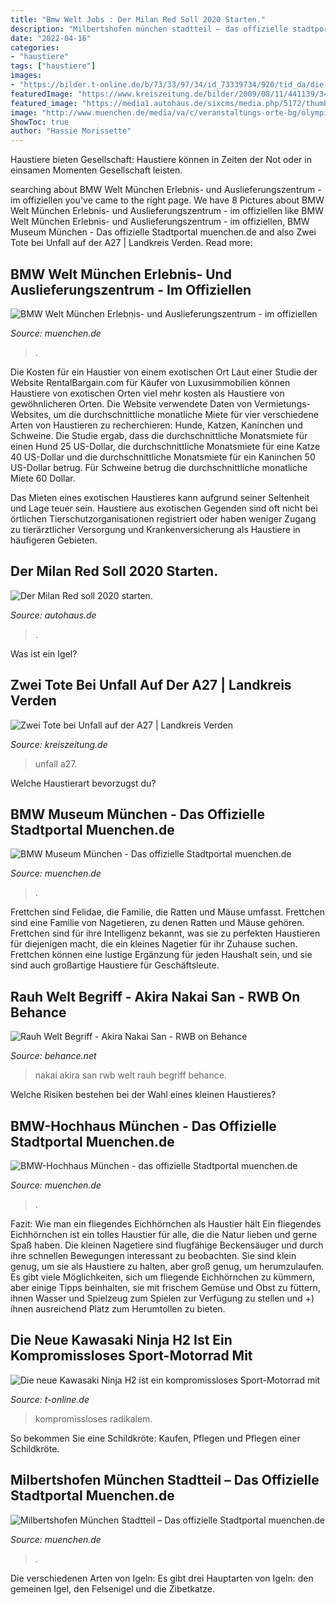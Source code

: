 ```yaml
---
title: "Bmw Welt Jobs : Der Milan Red Soll 2020 Starten."
description: "Milbertshofen münchen stadtteil – das offizielle stadtportal muenchen.de"
date: "2022-04-16"
categories:
- "haustiere"
tags: ["haustiere"]
images:
- "https://bilder.t-online.de/b/73/33/97/34/id_73339734/920/tid_da/die-neue-kawasaki-ninja-h2-ist-ein-kompromissloses-sport-motorrad-mit-radikalem-design-.jpg"
featuredImage: "https://www.kreiszeitung.de/bilder/2009/08/11/441139/348616429-341_008_1614003_unfall_bmw-2Pef.jpg"
featured_image: "https://media1.autohaus.de/sixcms/media.php/5172/thumbnails/Milan-Red.jpg.19113335.jpg"
image: "http://www.muenchen.de/media/va/c/veranstaltungs-orte-bg/olympiapark/01-olympiapark.jpg"
ShowToc: true
author: "Hassie Morissette"
---
```



Haustiere bieten Gesellschaft: Haustiere können in Zeiten der Not oder in einsamen Momenten Gesellschaft leisten.

	

		
searching about BMW Welt München Erlebnis- und Auslieferungszentrum - im offiziellen you've came to the right page. We have 8 Pictures about BMW Welt München Erlebnis- und Auslieferungszentrum - im offiziellen like BMW Welt München Erlebnis- und Auslieferungszentrum - im offiziellen, BMW Museum München - Das offizielle Stadtportal muenchen.de and also Zwei Tote bei Unfall auf der A27 | Landkreis Verden. Read more:
		
    
## BMW Welt München Erlebnis- Und Auslieferungszentrum - Im Offiziellen

<img loading=lazy src="http://res.muenchen-p.de/media/fg/ad/ad/bmw-welt/bmw-welt-aussen.jpg" onerror="this.onerror=null;this.src='https://tse3.mm.bing.net/th?id=OIP.PaxpWKnPB-wOpqJJogY7MgHaF7&amp;pid=15.1';" alt="BMW Welt München Erlebnis- und Auslieferungszentrum - im offiziellen">

_Source: muenchen.de_

>. 

	

Die Kosten für ein Haustier von einem exotischen Ort
Laut einer Studie der Website RentalBargain.com für Käufer von Luxusimmobilien können Haustiere von exotischen Orten viel mehr kosten als Haustiere von gewöhnlicheren Orten.
Die Website verwendete Daten von Vermietungs-Websites, um die durchschnittliche monatliche Miete für vier verschiedene Arten von Haustieren zu recherchieren: Hunde, Katzen, Kaninchen und Schweine. Die Studie ergab, dass die durchschnittliche Monatsmiete für einen Hund 25 US-Dollar, die durchschnittliche Monatsmiete für eine Katze 40 US-Dollar und die durchschnittliche Monatsmiete für ein Kaninchen 50 US-Dollar betrug. Für Schweine betrug die durchschnittliche monatliche Miete 60 Dollar.

Das Mieten eines exotischen Haustieres kann aufgrund seiner Seltenheit und Lage teuer sein. Haustiere aus exotischen Gegenden sind oft nicht bei örtlichen Tierschutzorganisationen registriert oder haben weniger Zugang zu tierärztlicher Versorgung und Krankenversicherung als Haustiere in häufigeren Gebieten.

    
## Der Milan Red Soll 2020 Starten.

<img loading=lazy src="https://media1.autohaus.de/sixcms/media.php/5172/thumbnails/Milan-Red.jpg.19113335.jpg" onerror="this.onerror=null;this.src='https://tse4.mm.bing.net/th?id=OIP.-uTGarBd3hcyr976L6QXJwHaEK&amp;pid=15.1';" alt="Der Milan Red soll 2020 starten.">

_Source: autohaus.de_

>. 

	

Was ist ein Igel?

    
## Zwei Tote Bei Unfall Auf Der A27 | Landkreis Verden

<img loading=lazy src="https://www.kreiszeitung.de/bilder/2009/08/11/441139/348616429-341_008_1614003_unfall_bmw-2Pef.jpg" onerror="this.onerror=null;this.src='https://tse2.mm.bing.net/th?id=OIP.X9A2g9HyC86hKI-ttyKt4AHaEK&amp;pid=15.1';" alt="Zwei Tote bei Unfall auf der A27 | Landkreis Verden">

_Source: kreiszeitung.de_

>unfall a27. 

	

Welche Haustierart bevorzugst du?

    
## BMW Museum München - Das Offizielle Stadtportal Muenchen.de

<img loading=lazy src="https://images.portal.muenchen.de/000/000/219/522/versions/bmw-museum750_750x310_5db9602f758f6.png" onerror="this.onerror=null;this.src='https://tse4.mm.bing.net/th?id=OIP.W72OM64E2gvHtaiB1UcaewHaDD&amp;pid=15.1';" alt="BMW Museum München - Das offizielle Stadtportal muenchen.de">

_Source: muenchen.de_

>. 

	

Frettchen sind Felidae, die Familie, die Ratten und Mäuse umfasst.
Frettchen sind eine Familie von Nagetieren, zu denen Ratten und Mäuse gehören. Frettchen sind für ihre Intelligenz bekannt, was sie zu perfekten Haustieren für diejenigen macht, die ein kleines Nagetier für ihr Zuhause suchen. Frettchen können eine lustige Ergänzung für jeden Haushalt sein, und sie sind auch großartige Haustiere für Geschäftsleute.

    
## Rauh Welt Begriff - Akira Nakai San - RWB On Behance

<img loading=lazy src="https://mir-s3-cdn-cf.behance.net/project_modules/max_1200/08a5a238089905.5755baac088ac.jpg" onerror="this.onerror=null;this.src='https://tse4.mm.bing.net/th?id=OIP.lGpNYN1jncTukkiNeaJ1XQHaE8&amp;pid=15.1';" alt="Rauh Welt Begriff - Akira Nakai San - RWB on Behance">

_Source: behance.net_

>nakai akira san rwb welt rauh begriff behance. 

	

Welche Risiken bestehen bei der Wahl eines kleinen Haustieres?

    
## BMW-Hochhaus München - Das Offizielle Stadtportal Muenchen.de

<img loading=lazy src="https://cdn.muenchen-p.de/.imaging/stk/responsive/image620/dms/sw/bg/aussichtspunkte/aussicht-vom-olympiaturm/bmw-hochhaus-zuschnitt/document/bmw-hochhaus-zuschnitt.jpg" onerror="this.onerror=null;this.src='https://tse1.mm.bing.net/th?id=OIP.1mNUJrtQb5tek9uy_ieYkAHaDO&amp;pid=15.1';" alt="BMW-Hochhaus München - das offizielle Stadtportal muenchen.de">

_Source: muenchen.de_

>. 

	

Fazit: Wie man ein fliegendes Eichhörnchen als Haustier hält
Ein fliegendes Eichhörnchen ist ein tolles Haustier für alle, die die Natur lieben und gerne Spaß haben. Die kleinen Nagetiere sind flugfähige Beckensäuger und durch ihre schnellen Bewegungen interessant zu beobachten. Sie sind klein genug, um sie als Haustiere zu halten, aber groß genug, um herumzulaufen. Es gibt viele Möglichkeiten, sich um fliegende Eichhörnchen zu kümmern, aber einige Tipps beinhalten, sie mit frischem Gemüse und Obst zu füttern, ihnen Wasser und Spielzeug zum Spielen zur Verfügung zu stellen und +) ihnen ausreichend Platz zum Herumtollen zu bieten.

    
## Die Neue Kawasaki Ninja H2 Ist Ein Kompromissloses Sport-Motorrad Mit

<img loading=lazy src="https://bilder.t-online.de/b/73/33/97/34/id_73339734/920/tid_da/die-neue-kawasaki-ninja-h2-ist-ein-kompromissloses-sport-motorrad-mit-radikalem-design-.jpg" onerror="this.onerror=null;this.src='https://tse2.mm.bing.net/th?id=OIP.2gN7IEw6aUsx1YlR7uOGKQHaEK&amp;pid=15.1';" alt="Die neue Kawasaki Ninja H2 ist ein kompromissloses Sport-Motorrad mit">

_Source: t-online.de_

>kompromissloses radikalem. 

	

So bekommen Sie eine Schildkröte: Kaufen, Pflegen und Pflegen einer Schildkröte.

    
## Milbertshofen München Stadtteil – Das Offizielle Stadtportal Muenchen.de

<img loading=lazy src="http://www.muenchen.de/media/va/c/veranstaltungs-orte-bg/olympiapark/01-olympiapark.jpg" onerror="this.onerror=null;this.src='https://tse4.mm.bing.net/th?id=OIP.tZYreX_PDsdE1WM7LIUdbgHaFj&amp;pid=15.1';" alt="Milbertshofen München Stadtteil – Das offizielle Stadtportal muenchen.de">

_Source: muenchen.de_

>. 

	

Die verschiedenen Arten von Igeln: Es gibt drei Hauptarten von Igeln: den gemeinen Igel, den Felsenigel und die Zibetkatze.

